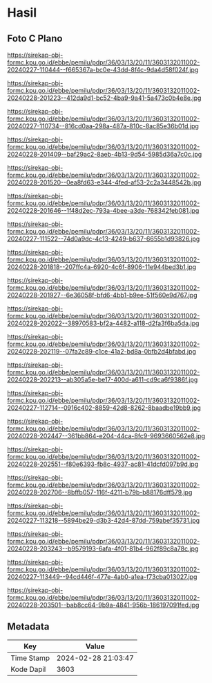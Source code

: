 # Hasil

## Foto C Plano

https://sirekap-obj-formc.kpu.go.id/ebbe/pemilu/pdpr/36/03/13/20/11/3603132011002-20240227-110444--f665367a-bc0e-43dd-8f4c-9da4d58f024f.jpg

https://sirekap-obj-formc.kpu.go.id/ebbe/pemilu/pdpr/36/03/13/20/11/3603132011002-20240228-201223--412da9d1-bc52-4ba9-9a41-5a473c0b4e8e.jpg

https://sirekap-obj-formc.kpu.go.id/ebbe/pemilu/pdpr/36/03/13/20/11/3603132011002-20240227-110734--816cd0aa-298a-487a-810c-8ac85e36b01d.jpg

https://sirekap-obj-formc.kpu.go.id/ebbe/pemilu/pdpr/36/03/13/20/11/3603132011002-20240228-201409--baf29ac2-8aeb-4b13-9d54-5985d36a7c0c.jpg

https://sirekap-obj-formc.kpu.go.id/ebbe/pemilu/pdpr/36/03/13/20/11/3603132011002-20240228-201520--0ea8fd63-e344-4fed-af53-2c2a3448542b.jpg

https://sirekap-obj-formc.kpu.go.id/ebbe/pemilu/pdpr/36/03/13/20/11/3603132011002-20240228-201646--1f48d2ec-793a-4bee-a3de-768342feb081.jpg

https://sirekap-obj-formc.kpu.go.id/ebbe/pemilu/pdpr/36/03/13/20/11/3603132011002-20240227-111522--74d0a9dc-4c13-4249-b637-6655b1d93826.jpg

https://sirekap-obj-formc.kpu.go.id/ebbe/pemilu/pdpr/36/03/13/20/11/3603132011002-20240228-201818--207ffc4a-6920-4c6f-8906-11e944bed3b1.jpg

https://sirekap-obj-formc.kpu.go.id/ebbe/pemilu/pdpr/36/03/13/20/11/3603132011002-20240228-201927--6e36058f-bfd6-4bb1-b9ee-51f560e9d767.jpg

https://sirekap-obj-formc.kpu.go.id/ebbe/pemilu/pdpr/36/03/13/20/11/3603132011002-20240228-202022--38970583-bf2a-4482-a118-d2fa3f6ba5da.jpg

https://sirekap-obj-formc.kpu.go.id/ebbe/pemilu/pdpr/36/03/13/20/11/3603132011002-20240228-202119--07fa2c89-c1ce-41a2-bd8a-0bfb2d4bfabd.jpg

https://sirekap-obj-formc.kpu.go.id/ebbe/pemilu/pdpr/36/03/13/20/11/3603132011002-20240228-202213--ab305a5e-be17-400d-a611-cd9ca6f9386f.jpg

https://sirekap-obj-formc.kpu.go.id/ebbe/pemilu/pdpr/36/03/13/20/11/3603132011002-20240227-112714--0916c402-8859-42d8-8262-8baadbe19bb9.jpg

https://sirekap-obj-formc.kpu.go.id/ebbe/pemilu/pdpr/36/03/13/20/11/3603132011002-20240228-202447--361bb864-e204-44ca-8fc9-9693660562e8.jpg

https://sirekap-obj-formc.kpu.go.id/ebbe/pemilu/pdpr/36/03/13/20/11/3603132011002-20240228-202551--f80e6393-fb8c-4937-ac81-41dcfd097b9d.jpg

https://sirekap-obj-formc.kpu.go.id/ebbe/pemilu/pdpr/36/03/13/20/11/3603132011002-20240228-202706--8bffb057-116f-4211-b79b-b88176dff579.jpg

https://sirekap-obj-formc.kpu.go.id/ebbe/pemilu/pdpr/36/03/13/20/11/3603132011002-20240227-113218--5894be29-d3b3-42d4-87dd-759abef35731.jpg

https://sirekap-obj-formc.kpu.go.id/ebbe/pemilu/pdpr/36/03/13/20/11/3603132011002-20240228-203243--b9579193-6afa-4f01-81b4-962f89c8a78c.jpg

https://sirekap-obj-formc.kpu.go.id/ebbe/pemilu/pdpr/36/03/13/20/11/3603132011002-20240227-113449--94cd446f-477e-4ab0-a1ea-f73cba013027.jpg

https://sirekap-obj-formc.kpu.go.id/ebbe/pemilu/pdpr/36/03/13/20/11/3603132011002-20240228-203501--bab8cc64-9b9a-4841-956b-186197091fed.jpg


## Metadata

| Key        | Value               |
| ---------- | ------------------- |
| Time Stamp | 2024-02-28 21:03:47 |
| Kode Dapil | 3603                |



